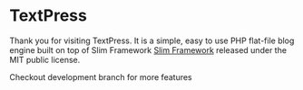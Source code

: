 # TextPress

Thank you for visiting TextPress. It is a simple, easy to use PHP flat-file blog engine built on top of Slim Framework [Slim Framework](http://slimframework.com) released under the MIT public license.

Checkout development branch for more features
